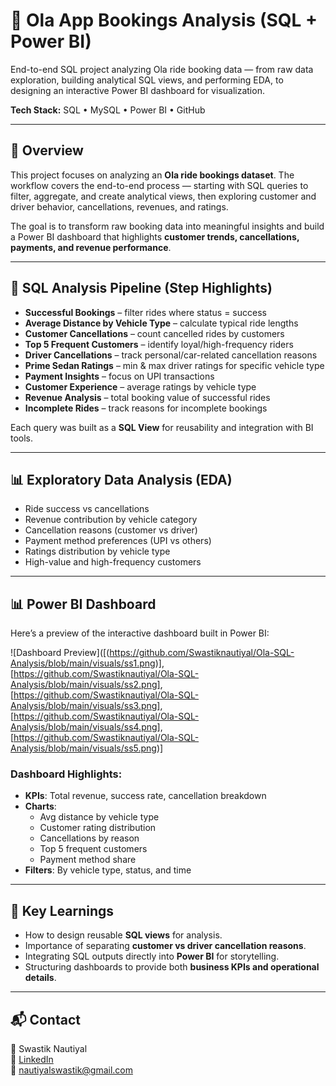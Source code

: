 # 🚖 Ola App Bookings Analysis (SQL + Power BI)

End-to-end SQL project analyzing Ola ride booking data — from raw data exploration, building analytical SQL views, and performing EDA, to designing an interactive Power BI dashboard for visualization.  

**Tech Stack:** SQL • MySQL • Power BI • GitHub  

---

## 📖 Overview
This project focuses on analyzing an **Ola ride bookings dataset**. The workflow covers the end-to-end process — starting with SQL queries to filter, aggregate, and create analytical views, then exploring customer and driver behavior, cancellations, revenues, and ratings.  

The goal is to transform raw booking data into meaningful insights and build a Power BI dashboard that highlights **customer trends, cancellations, payments, and revenue performance**.  

---

## 🧹 SQL Analysis Pipeline (Step Highlights)
- **Successful Bookings** – filter rides where status = success  
- **Average Distance by Vehicle Type** – calculate typical ride lengths  
- **Customer Cancellations** – count cancelled rides by customers  
- **Top 5 Frequent Customers** – identify loyal/high-frequency riders  
- **Driver Cancellations** – track personal/car-related cancellation reasons  
- **Prime Sedan Ratings** – min & max driver ratings for specific vehicle type  
- **Payment Insights** – focus on UPI transactions  
- **Customer Experience** – average ratings by vehicle type  
- **Revenue Analysis** – total booking value of successful rides  
- **Incomplete Rides** – track reasons for incomplete bookings  

Each query was built as a **SQL View** for reusability and integration with BI tools.  

---

## 📊 Exploratory Data Analysis (EDA)
- Ride success vs cancellations  
- Revenue contribution by vehicle category  
- Cancellation reasons (customer vs driver)  
- Payment method preferences (UPI vs others)  
- Ratings distribution by vehicle type  
- High-value and high-frequency customers  

---

## 📊 Power BI Dashboard
Here’s a preview of the interactive dashboard built in Power BI:  

![Dashboard Preview]([(https://github.com/Swastiknautiyal/Ola-SQL-Analysis/blob/main/visuals/ss1.png)],
[https://github.com/Swastiknautiyal/Ola-SQL-Analysis/blob/main/visuals/ss2.png], [https://github.com/Swastiknautiyal/Ola-SQL-Analysis/blob/main/visuals/ss3.png], [https://github.com/Swastiknautiyal/Ola-SQL-Analysis/blob/main/visuals/ss4.png], [https://github.com/Swastiknautiyal/Ola-SQL-Analysis/blob/main/visuals/ss5.png)]

### Dashboard Highlights:
- **KPIs**: Total revenue, success rate, cancellation breakdown  
- **Charts**:  
  - Avg distance by vehicle type  
  - Customer rating distribution  
  - Cancellations by reason  
  - Top 5 frequent customers  
  - Payment method share  
- **Filters**: By vehicle type, status, and time  

---

## 🎯 Key Learnings
- How to design reusable **SQL views** for analysis.  
- Importance of separating **customer vs driver cancellation reasons**.  
- Integrating SQL outputs directly into **Power BI** for storytelling.  
- Structuring dashboards to provide both **business KPIs and operational details**.  

---

## 📬 Contact
👤 Swastik Nautiyal  
🔗 [LinkedIn](#)  
📧 nautiyalswastik@gmail.com  
